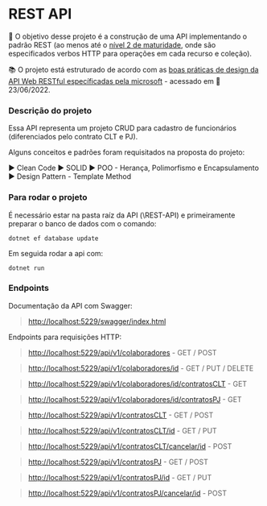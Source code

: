 # REST API

 
🚩 O  objetivo desse projeto é a construção de uma API implementando o padrão REST (ao menos até o [nível 2 de maturidade](https://martinfowler.com/articles/richardsonMaturityModel.html), onde são especificados verbos HTTP para operações em cada recurso e coleção).

📚 O projeto está estruturado de acordo com as [boas práticas de design da API Web RESTful específicadas pela microsoft](https://docs.microsoft.com/pt-br/azure/architecture/best-practices/api-design) - acessado em 📅 23/06/2022.

### Descrição do projeto
Essa API representa um projeto CRUD para cadastro de funcionários (diferenciados pelo contrato CLT e PJ).

Alguns conceitos e padrões foram requisitados na proposta do projeto:

▶ Clean Code
▶ SOLID
▶ POO - Herança, Polimorfismo e Encapsulamento
▶ Design Pattern - Template Method

### Para rodar o projeto
É necessário estar na pasta raíz da API (\REST-API) e primeiramente preparar o banco de dados com o comando:
```
dotnet ef database update
```
Em seguida rodar a api com:
```
dotnet run
```

### Endpoints
Documentação da API com Swagger:
> [http://localhost:5229/swagger/index.html](http://localhost:5229/swagger/index.html)

Endpoints para requisições HTTP:
> [http://localhost:5229/api/v1/colaboradores](http://localhost:5229/api/v1/colaboradores) - GET / POST

> [http://localhost:5229/api/v1/colaboradores/id](http://localhost:5229/api/v1/colaboradores/id) - GET / PUT / DELETE

> [http://localhost:5229/api/v1/colaboradores/id/contratosCLT](http://localhost:5229/api/v1/colaboradores/id/contratosCLT) - GET

> [http://localhost:5229/api/v1/colaboradores/id/contratosPJ](http://localhost:5229/api/v1/colaboradores/id/contratosPJ) - GET

> [http://localhost:5229/api/v1/contratosCLT](http://localhost:5229/api/v1/contratosCLT) - GET / POST

> [http://localhost:5229/api/v1/contratosCLT/id](http://localhost:5229/api/v1/contratosCLT/id) - GET / PUT

> [http://localhost:5229/api/v1/contratosCLT/cancelar/id](http://localhost:5229/api/v1/contratosCLT/cancelar/id) - POST

> [http://localhost:5229/api/v1/contratosPJ](http://localhost:5229/api/v1/contratosPJ) - GET / POST

> [http://localhost:5229/api/v1/contratosPJ/id](http://localhost:5229/api/v1/contratosPJ/id) - GET / PUT

> [http://localhost:5229/api/v1/contratosPJ/cancelar/id](http://localhost:5229/api/v1/contratosPJ/cancelar/id) - POST
